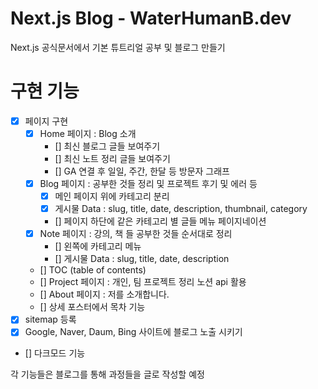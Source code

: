 # Next.js Blog - WaterHumanB.dev

Next.js 공식문서에서 기본 튜트리얼 공부 및 블로그 만들기

# 구현 기능

- [x] 페이지 구현
  - [x] Home 페이지 : Blog 소개
    - [] 최신 블로그 글들 보여주기
    - [] 최신 노트 정리 글들 보여주기
    - [] GA 연결 후 일일, 주간, 한달 등 방문자 그래프
  - [x] Blog 페이지 : 공부한 것들 정리 및 프로젝트 후기 및 에러 등
    - [x] 메인 페이지 위에 카테고리 분리
    - [x] 게시물 Data : slug, title, date, description, thumbnail, category
    - [] 페이지 하단에 같은 카테고리 별 글들 메뉴 페이지네이션
  - [x] Note 페이지 : 강의, 책 들 공부한 것들 순서대로 정리
    - [] 왼쪽에 카테고리 메뉴
    - [] 게시물 Data : slug, title, date, description
  - [] TOC (table of contents)
  - [] Project 페이지 : 개인, 팀 프로젝트 정리 노션 api 활용
  - [] About 페이지 : 저를 소개합니다.
  - [] 상세 포스터에서 목차 기능
- [x] sitemap 등록
- [x] Google, Naver, Daum, Bing 사이트에 블로그 노출 시키기
- [] 다크모드 기능

각 기능들은 블로그를 통해 과정들을 글로 작성할 예정
